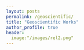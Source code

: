 ```yaml
---
layout: posts
permalink: /geoscientific/
title: "Geoscientific Works"
author_profile: true 
header:
  image:"/images/rel2.png"
--- 
```




